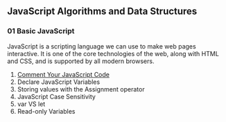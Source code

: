 ﻿## JavaScript Algorithms and Data Structures

### **01 Basic JavaScript**

JavaScript is a scripting language we can use to make web pages interactive. It is one of the core technologies of the web, along with HTML and CSS, and is supported by all modern browsers.

1. [Comment Your JavaScript Code](01-Basic-JavaScript/01-JavaScript-Comment.js)
2. Declare JavaScript Variables
3. Storing values with the Assignment operator
4. JavaScript Case Sensitivity
5. var VS let
6. Read-only Variables
